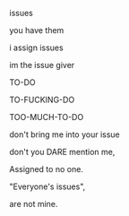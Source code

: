 issues

you have them

i assign issues

im the issue giver

TO-DO

TO-FUCKING-DO

TOO-MUCH-TO-DO

don't bring me into your issue

don't you DARE mention me,

Assigned to no one.

"Everyone's issues",

are not mine.